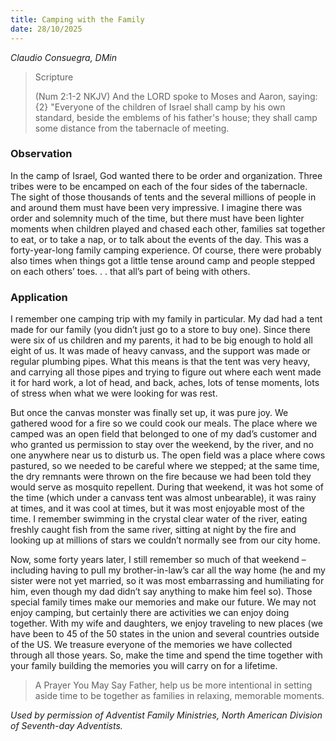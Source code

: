 ```yaml
---
title: Camping with the Family
date: 28/10/2025
---
```


_Claudio Consuegra, DMin_

> <p>Scripture</p>
> (Num 2:1-2 NKJV) And the LORD spoke to Moses and Aaron, saying: {2} "Everyone of the children of Israel shall camp by his own standard, beside the emblems of his father's house; they shall camp some distance from the tabernacle of meeting.

### Observation

In the camp of Israel, God wanted there to be order and organization. Three tribes were to be encamped on each of the four sides of the tabernacle. The sight of those thousands of tents and the several millions of people in and around them must have been very impressive. I imagine there was order and solemnity much of the time, but there must have been lighter moments when children played and chased each other, families sat together to eat, or to take a nap, or to talk about the events of the day. This was a forty-year-long family camping experience. Of course, there were probably also times when things got a little tense around camp and people stepped on each others’ toes. . . that all’s part of being with others.

### Application

I remember one camping trip with my family in particular. My dad had a tent made for our family (you didn’t just go to a store to buy one). Since there were six of us children and my parents, it had to be big enough to hold all eight of us. It was made of heavy canvass, and the support was made or regular plumbing pipes. What this means is that the tent was very heavy, and carrying all those pipes and trying to figure out where each went made it for hard work, a lot of head, and back, aches, lots of tense moments, lots of stress when what we were looking for was rest.

But once the canvas monster was finally set up, it was pure joy. We gathered wood for a fire so we could cook our meals. The place where we camped was an open field that belonged to one of my dad’s customer and who granted us permission to stay over the weekend, by the river, and no one anywhere near us to disturb us. The open field was a place where cows pastured, so we needed to be careful where we stepped; at the same time, the dry remnants were thrown on the fire because we had been told they would serve as mosquito repellent. During that weekend, it was hot some of the time (which under a canvass tent was almost unbearable), it was rainy at times, and it was cool at times, but it was most enjoyable most of the time. I remember swimming in the crystal clear water of the river, eating freshly caught fish from the same river, sitting at night by the fire and looking up at millions of stars we couldn’t normally see from our city home.

Now, some forty years later, I still remember so much of that weekend – including having to pull my brother-in-law’s car all the way home (he and my sister were not yet married, so it was most embarrassing and humiliating for him, even though my dad didn’t say anything to make him feel so). Those special family times make our memories and make our future. We may not enjoy camping, but certainly there are activities we can enjoy doing together. With my wife and daughters, we enjoy traveling to new places (we have been to 45 of the 50 states in the union and several countries outside of the US. We treasure everyone of the memories we have collected through all those years. So, make the time and spend the time together with your family building the memories you will carry on for a lifetime.

> <callout>A Prayer You May Say</callout>
> Father, help us be more intentional in setting aside time to be together as families in relaxing, memorable moments.

_Used by permission of Adventist Family Ministries, North American Division of Seventh-day Adventists._